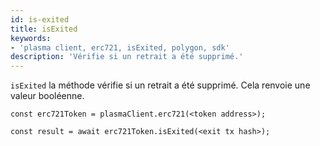 ```yaml
---
id: is-exited
title: isExited
keywords:
- 'plasma client, erc721, isExited, polygon, sdk'
description: 'Vérifie si un retrait a été supprimé.'
---
```


`isExited` la méthode vérifie si un retrait a été supprimé. Cela renvoie une valeur booléenne.

```
const erc721Token = plasmaClient.erc721(<token address>);

const result = await erc721Token.isExited(<exit tx hash>);

```
